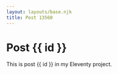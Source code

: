 ```yaml
---
layout: layouts/base.njk
title: Post 13560
---
```


# Post {{ id }}

This is post {{ id }} in my Eleventy project.
